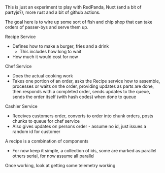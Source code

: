 This is just an experiment to play with RedPanda, Nuxt (and a bit of partyjs?), more rust and a bit of github actions.

The goal here is to wire up some sort of fish and chip shop that can take orders of passer-bys and serve them up.

Recipe Service
- Defines how to make a burger, fries and a drink
    - This includes how long to wait
- How much it would cost for now

Chef Service
- Does the actual cooking work
- Takes one portion of an order, asks the Recipe service how to assemble, processes or waits on the order, providing updates as parts are done, then responds with a completed order, sends updates to the queue, sends the order itself (with hash codes) when done to queue

Cashier Service
- Receives customers order, converts to order into chunk orders, posts chunks to queue for chef service
- Also gives updates on persons order - assume no id, just issues a random id for customer

A recipe is a combination of components
- For now keep it simple, a collection of ids, some are marked as parallel others serial, for now assume all parallel

Once working, look at getting some telemetry working